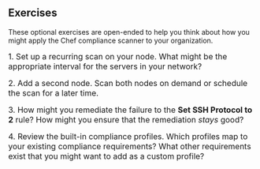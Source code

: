 ## Exercises

These optional exercises are open-ended to help you think about how you might apply the Chef compliance scanner to your organization.

<span style="font-size:16px;">1. Set up a recurring scan on your node. What might be the appropriate interval for the servers in your network?</span>

<span style="font-size:16px;">2. Add a second node. Scan both nodes on demand or schedule the scan for a later time.</span>

<span style="font-size:16px;">3. How might you remediate the failure to the **Set SSH Protocol to 2** rule? How might you ensure that the remediation <i>stays</i> good?</span>

<span style="font-size:16px;">4. Review the built-in compliance profiles. Which profiles map to your existing compliance requirements? What other requirements exist that you might want to add as a custom profile?</span>
